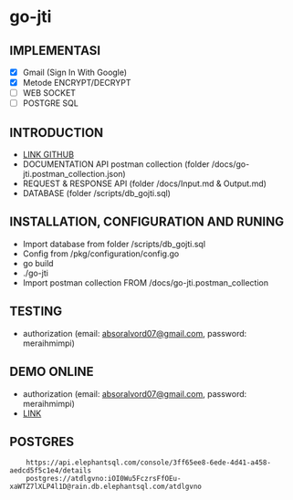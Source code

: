 # go-jti

IMPLEMENTASI
------------

- [x] Gmail (Sign In With Google)
- [x] Metode ENCRYPT/DECRYPT
- [ ] WEB SOCKET
- [ ] POSTGRE SQL 

INTRODUCTION
------------
* [LINK GITHUB](https://www.github.com/absormu/go-jti)
* DOCUMENTATION API postman collection (folder /docs/go-jti.postman_collection.json)
* REQUEST & RESPONSE API (folder /docs/Input.md & Output.md)
* DATABASE (folder /scripts/db_gojti.sql)

INSTALLATION, CONFIGURATION AND RUNING
------------

 * Import database from folder /scripts/db_gojti.sql
 * Config from /pkg/configuration/config.go
 * go build
 * ./go-jti
 * Import postman collection FROM /docs/go-jti.postman_collection
  
 TESTING
------------
* authorization (email: absoralvord07@gmail.com, password: meraihmimpi)

 DEMO ONLINE
------------
* authorization (email: absoralvord07@gmail.com, password: meraihmimpi)
* [LINK](https://www.absormu.com/)

## POSTGRES
```
    https://api.elephantsql.com/console/3ff65ee8-6ede-4d41-a458-aedcd5f5c1e4/details
    postgres://atdlgvno:iOI0Wu5FczrsFfOEu-xaWTZ7lXLP4l1D@rain.db.elephantsql.com/atdlgvno
```


